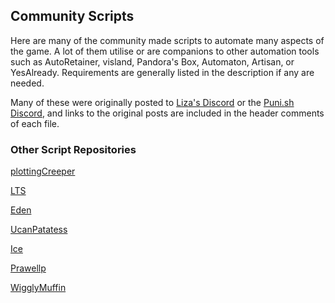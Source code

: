 ## Community Scripts

Here are many of the community made scripts to automate many aspects of the game. A lot of them utilise or are companions to other automation tools such as AutoRetainer, visland, Pandora's Box, Automaton, Artisan, or YesAlready. Requirements are generally listed in the description if any are needed.

Many of these were originally posted to [Liza's Discord](https://discord.com/invite/eqw3TpQKyb) or the [Puni.sh Discord](https://discord.gg/Zzrcc8kmvy), and links to the original posts are included in the header comments of each file.

### Other Script Repositories

[plottingCreeper](https://github.com/plottingCreeper/FFXIV-scripts-and-macros/)

[LTS](https://github.com/LTS-FFXIV/SNDScripts/)

[Eden](https://github.com/elijabesu/ffxiv-scripts/)

[UcanPatatess](https://github.com/UcanPatatess/SND-FullAuto/tree/main)

[Ice](https://github.com/LeontopodiumNivale14/SND-Scripts/tree/main)

[Prawellp](https://github.com/Prawellp/FFXIV-SND/)

[WigglyMuffin](https://github.com/WigglyMuffin/SNDScripts/tree/main)
